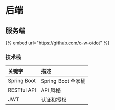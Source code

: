 # 后端

## 服务端

{% embed url="https://github.com/o-w-o/dot" %}

### 技术栈

| 关键字 | 描述 |
| :--- | :--- |
| Spring Boot | Spring Boot 全家桶 |
| RESTful API | API 风格 |
| JWT | 认证和授权 |



